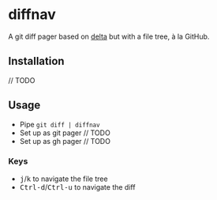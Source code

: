 # diffnav

A git diff pager based on [delta](https://github.com/dandavison/delta) but with a file tree, à la GitHub.

<put gif here>

## Installation

// TODO

## Usage

- Pipe `git diff | diffnav`
- Set up as git pager // TODO
- Set up as gh pager // TODO

### Keys

- <kbd>j</kbd>/<kbd>k</kbd> to navigate the file tree
- <kbd>Ctrl-d</kbd>/<kbd>Ctrl-u</kbd> to navigate the diff
